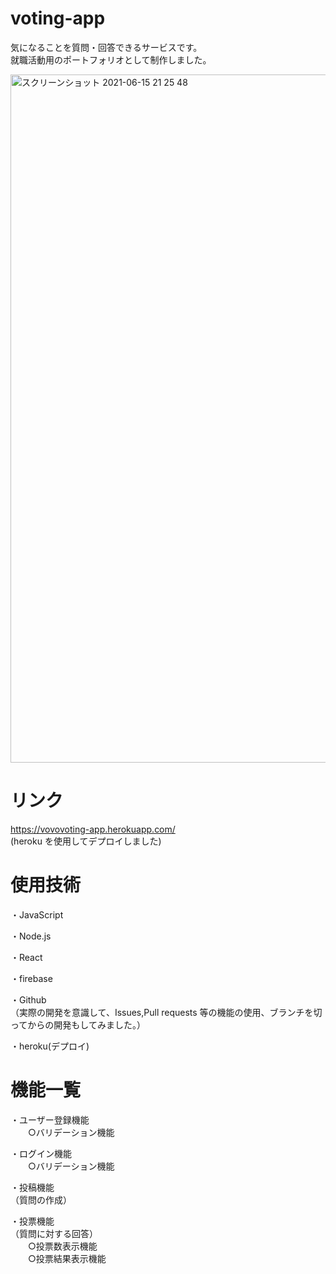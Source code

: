 # voting-app

気になることを質問・回答できるサービスです。 
<br>
就職活動用のポートフォリオとして制作しました。

<img width="1101" alt="スクリーンショット 2021-06-15 21 25 48" src="https://user-images.githubusercontent.com/75568203/122052247-727cf800-ce20-11eb-8c54-ee4c01f2c495.png">

# リンク
https://vovovoting-app.herokuapp.com/
<br>(heroku を使用してデプロイしました)

# 使用技術
・JavaScript

・Node.js

・React

・firebase

・Github
<br>
（実際の開発を意識して、Issues,Pull requests 等の機能の使用、ブランチを切ってからの開発もしてみました。）

・heroku(デプロイ)

# 機能一覧
・ユーザー登録機能
<br>
　　○バリデーション機能

・ログイン機能
<br>
　　○バリデーション機能

・投稿機能
<br>
（質問の作成）

・投票機能
<br>
（質問に対する回答）
<br>
　　○投票数表示機能
<br>
　　○投票結果表示機能
